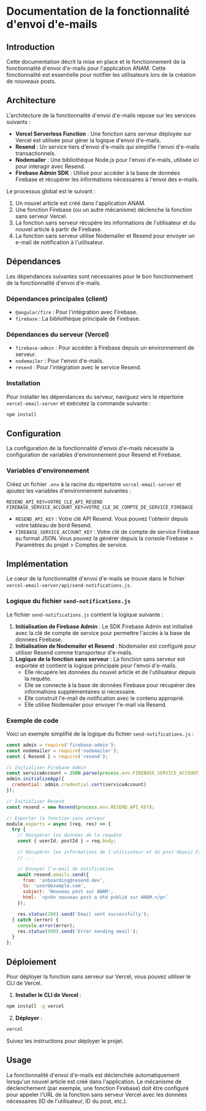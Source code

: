 
# Documentation de la fonctionnalité d'envoi d'e-mails

## Introduction

Cette documentation décrit la mise en place et le fonctionnement de la fonctionnalité d'envoi d'e-mails pour l'application ANAM. Cette fonctionnalité est essentielle pour notifier les utilisateurs lors de la création de nouveaux posts.

## Architecture

L'architecture de la fonctionnalité d'envoi d'e-mails repose sur les services suivants :

- **Vercel Serverless Function** : Une fonction sans serveur déployée sur Vercel est utilisée pour gérer la logique d'envoi d'e-mails.
- **Resend** : Un service tiers d'envoi d'e-mails qui simplifie l'envoi d'e-mails transactionnels.
- **Nodemailer** : Une bibliothèque Node.js pour l'envoi d'e-mails, utilisée ici pour interagir avec Resend.
- **Firebase Admin SDK** : Utilisé pour accéder à la base de données Firebase et récupérer les informations nécessaires à l'envoi des e-mails.

Le processus global est le suivant :

1. Un nouvel article est créé dans l'application ANAM.
2. Une fonction Firebase (ou un autre mécanisme) déclenche la fonction sans serveur Vercel.
3. La fonction sans serveur récupère les informations de l'utilisateur et du nouvel article à partir de Firebase.
4. La fonction sans serveur utilise Nodemailer et Resend pour envoyer un e-mail de notification à l'utilisateur.

## Dépendances

Les dépendances suivantes sont nécessaires pour le bon fonctionnement de la fonctionnalité d'envoi d'e-mails.

### Dépendances principales (client)

- `@angular/fire` : Pour l'intégration avec Firebase.
- `firebase` : La bibliothèque principale de Firebase.

### Dépendances du serveur (Vercel)

- `firebase-admin` : Pour accéder à Firebase depuis un environnement de serveur.
- `nodemailer` : Pour l'envoi d'e-mails.
- `resend` : Pour l'intégration avec le service Resend.

### Installation

Pour installer les dépendances du serveur, naviguez vers le répertoire `vercel-email-server` et exécutez la commande suivante :

```bash
npm install
```

## Configuration

La configuration de la fonctionnalité d'envoi d'e-mails nécessite la configuration de variables d'environnement pour Resend et Firebase.

### Variables d'environnement

Créez un fichier `.env` à la racine du répertoire `vercel-email-server` et ajoutez les variables d'environnement suivantes :

```
RESEND_API_KEY=VOTRE_CLE_API_RESEND
FIREBASE_SERVICE_ACCOUNT_KEY=VOTRE_CLE_DE_COMPTE_DE_SERVICE_FIREBASE
```

- `RESEND_API_KEY` : Votre clé API Resend. Vous pouvez l'obtenir depuis votre tableau de bord Resend.
- `FIREBASE_SERVICE_ACCOUNT_KEY` : Votre clé de compte de service Firebase au format JSON. Vous pouvez la générer depuis la console Firebase > Paramètres du projet > Comptes de service.

## Implémentation

Le cœur de la fonctionnalité d'envoi d'e-mails se trouve dans le fichier `vercel-email-server/api/send-notifications.js`.

### Logique du fichier `send-notifications.js`

Le fichier `send-notifications.js` contient la logique suivante :

1. **Initialisation de Firebase Admin** : Le SDK Firebase Admin est initialisé avec la clé de compte de service pour permettre l'accès à la base de données Firebase.
2. **Initialisation de Nodemailer et Resend** : Nodemailer est configuré pour utiliser Resend comme transporteur d'e-mails.
3. **Logique de la fonction sans serveur** : La fonction sans serveur est exportée et contient la logique principale pour l'envoi d'e-mails.
    - Elle récupère les données du nouvel article et de l'utilisateur depuis la requête.
    - Elle se connecte à la base de données Firebase pour récupérer des informations supplémentaires si nécessaire.
    - Elle construit l'e-mail de notification avec le contenu approprié.
    - Elle utilise Nodemailer pour envoyer l'e-mail via Resend.

### Exemple de code

Voici un exemple simplifié de la logique du fichier `send-notifications.js` :

```javascript
const admin = require('firebase-admin');
const nodemailer = require('nodemailer');
const { Resend } = require('resend');

// Initialiser Firebase Admin
const serviceAccount = JSON.parse(process.env.FIREBASE_SERVICE_ACCOUNT_KEY);
admin.initializeApp({
  credential: admin.credential.cert(serviceAccount)
});

// Initialiser Resend
const resend = new Resend(process.env.RESEND_API_KEY);

// Exporter la fonction sans serveur
module.exports = async (req, res) => {
  try {
    // Récupérer les données de la requête
    const { userId, postId } = req.body;

    // Récupérer les informations de l'utilisateur et du post depuis Firebase
    // ...

    // Envoyer l'e-mail de notification
    await resend.emails.send({
      from: 'onboarding@resend.dev',
      to: 'user@example.com',
      subject: 'Nouveau post sur ANAM',
      html: `<p>Un nouveau post a été publié sur ANAM.</p>`
    });

    res.status(200).send('Email sent successfully');
  } catch (error) {
    console.error(error);
    res.status(500).send('Error sending email');
  }
};
```

## Déploiement

Pour déployer la fonction sans serveur sur Vercel, vous pouvez utiliser le CLI de Vercel.

1. **Installer le CLI de Vercel** :

```bash
npm install -g vercel
```

2. **Déployer** :

```bash
vercel
```

Suivez les instructions pour déployer le projet.

## Usage

La fonctionnalité d'envoi d'e-mails est déclenchée automatiquement lorsqu'un nouvel article est créé dans l'application. Le mécanisme de déclenchement (par exemple, une fonction Firebase) doit être configuré pour appeler l'URL de la fonction sans serveur Vercel avec les données nécessaires (ID de l'utilisateur, ID du post, etc.).
